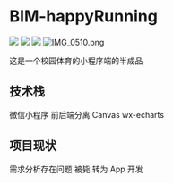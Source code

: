 # BIM-happyRunning
![](https://user-gold-cdn.xitu.io/2020/3/15/170dbc057ad3c3c7?w=311&h=552&f=png&s=45229)
![](https://user-gold-cdn.xitu.io/2020/3/15/170dbc10e5c833ae?w=311&h=552&f=png&s=101124)
![](https://user-gold-cdn.xitu.io/2020/3/15/170dbc150f1640d5?w=311&h=552&f=png&s=30812)
![IMG_0510.png](https://user-gold-cdn.xitu.io/2020/3/15/170dbc45776a58e6?w=311&h=552&f=png&s=60595)

这是一个校园体育的小程序端的半成品

## 技术栈
微信小程序 前后端分离 Canvas wx-echarts

## 项目现状
需求分析存在问题 被毙 转为 App 开发

